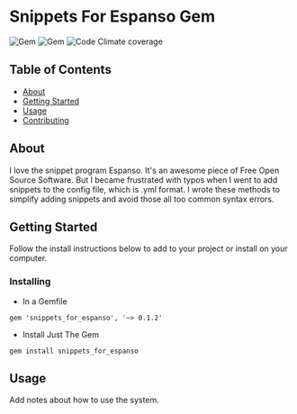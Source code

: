 # Snippets For Espanso Gem 
![Gem](https://img.shields.io/gem/v/snippets_for_espanso?style=for-the-badge) ![Gem](https://img.shields.io/gem/dv/snippets_for_espanso/stable?style=for-the-badge) ![Code Climate coverage](https://img.shields.io/codeclimate/coverage/ajmarkow/snippets_for_espanso?style=for-the-badge)
## Table of Contents

- [About](#about)
- [Getting Started](#getting_started)
- [Usage](#usage)
- [Contributing](../CONTRIBUTING.md)

## About <a name = "about"></a>

I love the snippet program Espanso.  It's an awesome piece of Free Open Source Software.  But I became frustrated with typos when I went to add snippets to the config file, which is .yml format.  I wrote these methods to simplify adding snippets and avoid those all too common syntax errors.

## Getting Started <a name = "getting_started"></a>

Follow the install instructions below to add to your project or install on your computer.

### Installing

- In a Gemfile
```
gem 'snippets_for_espanso', '~> 0.1.2'
```
- Install Just The Gem
```
gem install snippets_for_espanso
```


## Usage <a name = "usage"></a>

Add notes about how to use the system.
